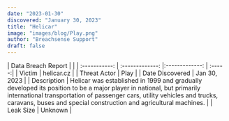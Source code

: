```yaml
---
date: "2023-01-30"
discovered: "January 30, 2023"
title: "Helicar"
image: "images/blog/Play.png"
author: "Breachsense Support"
draft: false
---
```


| Data Breach Report           |              | 
| :-----------: | :-------------:     |:-------------:    | :-----:|
| Victim      | helicar.cz      | 
| Threat Actor      | Play      | 
| Date Discovered      | Jan 30, 2023      | 
| Description      | Helicar was established in 1999 and gradually developed its position to be a major player in national, but primarily international transportation of passenger cars, utility vehicles and trucks, caravans, buses and special construction and agricultural machines.      | 
| Leak Size      | Unknown      | 

